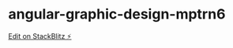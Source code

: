 # angular-graphic-design-mptrn6

[Edit on StackBlitz ⚡️](https://stackblitz.com/edit/angular-graphic-design-mptrn6)